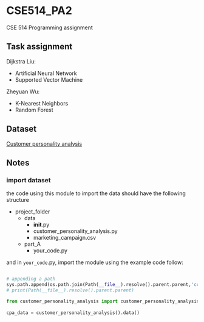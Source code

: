 # CSE514_PA2
CSE 514 Programming assignment

## Task assignment

Dijkstra Liu:

- Artificial Neural Network
- Supported Vector Machine

Zheyuan Wu:

- K-Nearest Neighbors
- Random Forest

## Dataset

[Customer personality analysis](https://www.kaggle.com/datasets/imakash3011/customer-personality-analysis)

## Notes

### import dataset

the code using this module to import the data should have the following structure

- project_folder
    - data
        - __init__.py
        - customer_personality_analysis.py
        - marketing_campaign.csv
    - part_A
        - your_code.py

and in `your_code`.py, import the module using the example code follow:

```python

# appending a path
sys.path.append(os.path.join(Path(__file__).resolve().parent.parent,'customer_personality_analysis'))
# print(Path(__file__).resolve().parent.parent)

from customer_personality_analysis import customer_personality_analysis
 
cpa_data = customer_personality_analysis().data()
```
